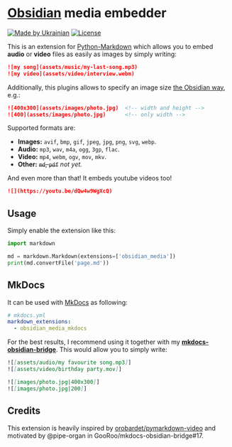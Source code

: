 <!--
SPDX-FileCopyrightText: © 2024 Serhii “GooRoo” Olendarenko

SPDX-License-Identifier: BSD-3-Clause
-->

# [Obsidian][obsidian] media embedder

[![Made by Ukrainian](https://img.shields.io/static/v1?label=Made%20by&message=Ukrainian&labelColor=1f5fb2&color=fad247&style=flat-square)](https://savelife.in.ua/en/donate-en/#donate-army-card-once)
[![License](https://img.shields.io/github/license/GooRoo/obsidian-media?style=flat-square)](LICENSE)

This is an extension for [Python-Markdown][python-markdown] which allows you to embed **audio** or **video** files as easily as images by simply writing:

```markdown
![my song](assets/music/my-last-song.mp3)
![my video](assets/video/interview.webm)
```

Additionally, this plugins allows to specify an image size [the Obsidian way](https://help.obsidian.md/Linking+notes+and+files/Embed+files#Embed+an+image+in+a+note), e.g.:

```markdown
![400x300](assets/images/photo.jpg)  <!-- width and height -->
![400](assets/images/photo.jpg)      <!-- only width -->
```

Supported formats are:
- **Images:**	`avif`, `bmp`, `gif`, `jpeg`, `jpg`, `png`, `svg`, `webp`.
- **Audio:** `mp3`, `wav`, `m4a`, `ogg`, `3gp`, `flac`.
- **Video:** `mp4`, `webm`, `ogv`, `mov`, `mkv`.
- **Other:** ~~`md`, `pdf`~~ _not yet._

And even more than that! It embeds youtube videos too!

```markdown
![](https://youtu.be/dQw4w9WgXcQ)
```

## Usage

Simply enable the extension like this:

```python
import markdown

md = markdown.Markdown(extensions=['obsidian_media'])
print(md.convertFile('page.md'))
```

## MkDocs

It can be used with [MkDocs][mkdocs] as following:

```yaml
# mkdocs.yml
markdown_extensions:
  - obsidian_media_mkdocs
```

For the best results, I recommend using it together with my [**mkdocs-obsidian-bridge**](https://github.com/GooRoo/mkdocs-obsidian-bridge). This would allow you to simply write:
```markdown
![[assets/audio/my favourite song.mp3]]
![[assets/video/birthday party.mov]]

![[images/photo.jpg|400x300]]
![[images/photo.jpg|200]]
```

## Credits

This extension is heavily inspired by [orobardet/pymarkdown-video](https://github.com/orobardet/pymarkdown-video) and motivated by @pipe-organ in GooRoo/mkdocs-obsidian-bridge#17.


[mkdocs]: https://www.mkdocs.org
[obsidian]: https://obsidian.md
[python-markdown]: https://python-markdown.github.io/
